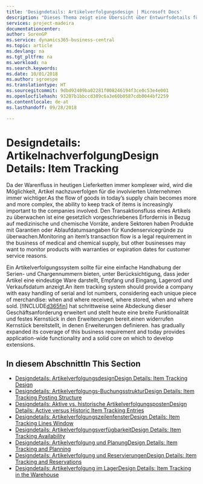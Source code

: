 ```yaml
---
title: 'Designdetails: Artikelverfolgungsdesign | Microsoft Docs'
description: "Dieses Thema zeigt eine Übersicht über Entwurfsdetails für Artikelverfolgung."
services: project-madeira
documentationcenter: 
author: SorenGP
ms.service: dynamics365-business-central
ms.topic: article
ms.devlang: na
ms.tgt_pltfrm: na
ms.workload: na
ms.search.keywords: 
ms.date: 10/01/2018
ms.author: sgroespe
ms.translationtype: HT
ms.sourcegitcommit: 9dbd92409ba02281f008246194f3ce0c53e4e001
ms.openlocfilehash: 93207b1bbccd389c6a3e60b0587cdb0044bf2259
ms.contentlocale: de-at
ms.lasthandoff: 09/28/2018

---
```

# <a name="design-details-item-tracking"></a><span data-ttu-id="7f938-103">Designdetails: Artikelnachverfolgung</span><span class="sxs-lookup"><span data-stu-id="7f938-103">Design Details: Item Tracking</span></span>
<span data-ttu-id="7f938-104">Da der Warenfluss in heutigen Lieferketten immer komplexer wird, wird die Möglichkeit, Artikel nachzuverfolgen für die involvierten Unternehmen immer wichtiger.</span><span class="sxs-lookup"><span data-stu-id="7f938-104">As the flow of goods in today’s supply chain becomes more and more complex, the ability to keep track of items is increasingly important to the companies involved.</span></span> <span data-ttu-id="7f938-105">Den Transaktionsfluss eines Artikels zu überwachen ist eine gesetzlich vorgeschriebenes Erfordernis in Bezug auf medizinische und chemische Vorräte, andere Sektoren haben Produkte mit Garantien oder Ablaufdatumsangaben für Kundenservicegründe zu überwachen.</span><span class="sxs-lookup"><span data-stu-id="7f938-105">Monitoring an item’s transaction flow is a legal requirement in the business of medical and chemical supply, but other businesses may want to monitor products with warranties or expiration dates for customer service reasons.</span></span>  

<span data-ttu-id="7f938-106">Ein Artikelverfolgungssystem sollte für eine einfache Handhabung der Serien- und Chargennummern bieten, unter Berücksichtigung, dass jeder Artikel eine eindeutige Ware darstellt, Empfang und Eingang, Lagerord und Verkaufsdatum anzeigt.</span><span class="sxs-lookup"><span data-stu-id="7f938-106">An item tracking system should provide a company with easy handling of serial and lot numbers, considering each unique piece of merchandise: when and where received, where stored, when and where sold.</span></span> [!INCLUDE[d365fin](includes/d365fin_md.md)] <span data-ttu-id="7f938-107">hat schrittweise seine Abdeckung dieser Geschäftsanforderung erweitert und stellt heute eine breite Funktionalität und festes Kernstück in den Erweiterungen bereit.einen widerrufen Kernstück bereitstellt, in denen Erweiterungen definieren.</span><span class="sxs-lookup"><span data-stu-id="7f938-107"> has gradually expanded its coverage of this business requirement and today provides application-wide functionality and a solid core on which to develop extensions.</span></span>  

## <a name="in-this-section"></a><span data-ttu-id="7f938-108">In diesem Abschnitt</span><span class="sxs-lookup"><span data-stu-id="7f938-108">In This Section</span></span>  
* [<span data-ttu-id="7f938-109">Designdetails: Artikelverfolgungsdesign</span><span class="sxs-lookup"><span data-stu-id="7f938-109">Design Details: Item Tracking Design</span></span>](design-details-item-tracking-design.md)  
* [<span data-ttu-id="7f938-110">Designdetails: Artikelverfolgungs-Buchungsstruktur</span><span class="sxs-lookup"><span data-stu-id="7f938-110">Design Details: Item Tracking Posting Structure</span></span>](design-details-item-tracking-posting-structure.md)  
* [<span data-ttu-id="7f938-111">Designdetails: Aktive vs. historische Artikelverfolgungsposten</span><span class="sxs-lookup"><span data-stu-id="7f938-111">Design Details: Active versus Historic Item Tracking Entries</span></span>](design-details-active-versus-historic-item-tracking-entries.md)  
* [<span data-ttu-id="7f938-112">Designdetails: Artikelverfolgungszeilenfenster</span><span class="sxs-lookup"><span data-stu-id="7f938-112">Design Details: Item Tracking Lines Window</span></span>](design-details-item-tracking-lines-window.md)  
* [<span data-ttu-id="7f938-113">Designdetails: Artikelverfolgungsverfügbarkeit</span><span class="sxs-lookup"><span data-stu-id="7f938-113">Design Details: Item Tracking Availability</span></span>](design-details-item-tracking-availability.md)  
* [<span data-ttu-id="7f938-114">Designdetails: Artikelverfolgung und Planung</span><span class="sxs-lookup"><span data-stu-id="7f938-114">Design Details: Item Tracking and Planning</span></span>](design-details-item-tracking-and-planning.md)  
* [<span data-ttu-id="7f938-115">Designdetails: Artikelverfolgung und Reservierungen</span><span class="sxs-lookup"><span data-stu-id="7f938-115">Design Details: Item Tracking and Reservations</span></span>](design-details-item-tracking-and-reservations.md)  
* [<span data-ttu-id="7f938-116">Designdetails: Artikelverfolgung im Lager</span><span class="sxs-lookup"><span data-stu-id="7f938-116">Design Details: Item Tracking in the Warehouse</span></span>](design-details-item-tracking-in-the-warehouse.md)

